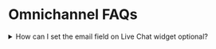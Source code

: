 # Omnichannel FAQs

<details>

<summary>How can I set the email field on Live Chat widget optional?</summary>

To make the email field on Live Chat widget registration page optional;

* Navigate to **Omnichannel** > **Livechat** **appearance** > **Registration Form** and disable the **Show email field**
* Then go to **Omnichannel** > **Custom Field** and create an email field with the required button disabled.

![](<../../.gitbook/assets/image (849).png>)

</details>
